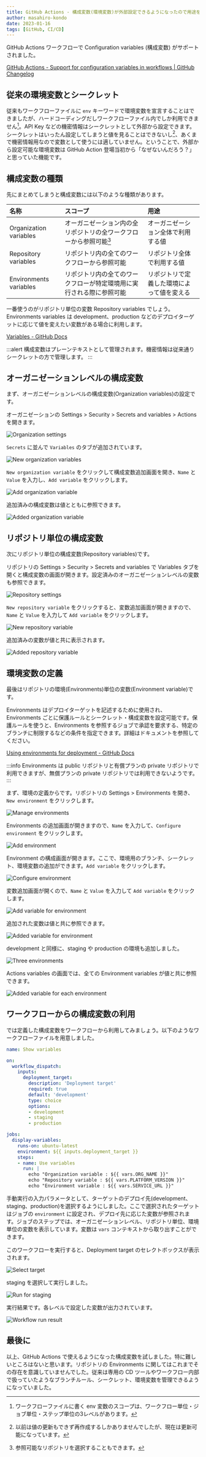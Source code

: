 ```yaml
---
title: GitHub Actions - 構成変数(環境変数)が外部設定できるようになったので用途を整理する
author: masahiro-kondo
date: 2023-01-16
tags: [GitHub, CI/CD]
---
```


GitHub Actions ワークフローで Configuration variables (構成変数) がサポートされました。

[GitHub Actions - Support for configuration variables in workflows | GitHub Changelog](https://github.blog/changelog/2023-01-10-github-actions-support-for-configuration-variables-in-workflows/)

## 従来の環境変数とシークレット
従来もワークフローファイルに `env` キーワードで環境変数を宣言することはできましたが、ハードコーディングだしワークフローファイル内でしか利用できません[^1]。API Key などの機密情報はシークレットとして外部から設定できます。シークレットはいったん設定してしまうと値を見ることはできないし[^2]、あくまで機密情報用なので変数として使うには適していません。ということで、外部から設定可能な環境変数は GitHub Action 登場当初から「なぜないんだろう？」と思っていた機能です。

[^1]: ワークフローファイルに書く env 変数のスコープは、ワークフロー単位・ジョブ単位・ステップ単位の3レベルがあります。
[^2]: 以前は値の更新もできず再作成するしかありませんでしたが、現在は更新可能になっています。

## 構成変数の種類
先にまとめてしまうと構成変数には以下のような種類があります。

|名称|スコープ|用途|
|:--|:--|:--|
| Organization variables | オーガニゼーション内の全リポジトリの全ワークフローから参照可能[^3] | オーガニゼーション全体で利用する値 |
| Repository variables   | リポジトリ内の全てのワークフローから参照可能 | リポジトリ全体で利用する値 |
| Environments variables | リポジトリ内の全てのワークフローが特定環境用に実行される際に参照可能 | リポジトリで定義した環境によって値を変える |

[^3]: 参照可能なリポジトリを選択することもできます。

一番使うのがリポジトリ単位の変数 Repository variables でしょう。Environments variables は development、production などのデプロイターゲットに応じて値を変えたい変数がある場合に利用します。

[Variables - GitHub Docs](https://docs.github.com/en/actions/learn-github-actions/variables#defining-configuration-variables-for-multiple-workflows)

:::alert
構成変数はプレーンテキストとして管理されます。機密情報は従来通りシークレットの方で管理します。
:::

## オーガニゼーションレベルの構成変数
まず、オーガニゼーションレベルの構成変数(Organization variables)の設定です。

オーガニゼーションの Settings > Security > Secrets and variables > Actions を開きます。

![Organization settings](https://i.gyazo.com/bcac80e78457e9768ac82f7b6609918d.png)

`Secrets` に並んで `Variables` のタブが追加されています。

![New organization variables](https://i.gyazo.com/6f78de3c663675d06acc8559048107ea.png)

`New organization variable` をクリックして構成変数追加画面を開き、`Name` と `Value` を入力し、`Add variable` をクリックします。

![Add organization variable](https://i.gyazo.com/b47ab7e9e76b9176b90dd102700735e6.png)

追加済みの構成変数は値とともに参照できます。

![Added organization variable](https://i.gyazo.com/ccf4c0599a06f142da779a6ad3292dc1.png)

## リポジトリ単位の構成変数
次にリポジトリ単位の構成変数(Repository variables)です。

リポジトリの Settings > Security > Secrets and variables で Variables タブを開くと構成変数の画面が開きます。設定済みのオーガニゼーションレベルの変数も参照できます。

![Repository settings](https://i.gyazo.com/a60231c1834254651bb61f8ef9fdbf5c.png)

`New repository variable` をクリックすると、変数追加画面が開きますので、`Name` と `Value` を入力して `Add variable` をクリックします。

![New repository variable](https://i.gyazo.com/41539c9d8d050bd2d84d189548a8d034.png)

追加済みの変数が値と共に表示されます。

![Added repository variable](https://i.gyazo.com/493b42ceba0a1644751930468a519200.png)

## 環境変数の定義
最後はリポジトリの環境(Environments)単位の変数(Environment variable)です。

Environments はデプロイターゲットを記述するために使用され、Environments ごとに保護ルールとシークレット・構成変数を設定可能です。保護ルールを使うと、Environments を参照するジョブで承認を要求する、特定のブランチに制限するなどの条件を指定できます。詳細はドキュメントを参照してください。

[Using environments for deployment - GitHub Docs](https://docs.github.com/en/actions/deployment/targeting-different-environments/using-environments-for-deployment)

:::info
Environments は public リポジトリと有償プランの private リポジトリで利用できますが、無償プランの private リポジトリでは利用できないようです。
:::

まず、環境の定義からです。リポジトリの Settings > Environments を開き、`New environment` をクリックします。

![Manage environments](https://i.gyazo.com/aa4a48a4d387043f6365421322ade58f.png)

Environments の追加画面が開きますので、`Name` を入力して、`Configure environment` をクリックします。

![Add environment](https://i.gyazo.com/46e45543f06dbce821ab4a9c7f58b258.png)

Environment の構成画面が開きます。ここで、環境用のブランチ、シークレット、環境変数の追加ができます。`Add variable` をクリックします。

![Configure environment](https://i.gyazo.com/ddb4fbc2a233bb5efc0e9403e8637b53.png)

変数追加画面が開くので、`Name` と `Value` を入力して `Add variable` をクリックします。

![Add variable for environment](https://i.gyazo.com/e3c6dce73065c24152ca8b3a74edfc0d.png)

追加された変数は値と共に参照できます。

![Added variable for environment](https://i.gyazo.com/f4e9beac6a0e9f2c45ba97fc67196a9b.png)

development と同様に、staging や production の環境も追加しました。

![Three environments](https://i.gyazo.com/bcca6b6584ce1432b41bca8a17b417d7.png)

Actions variables の画面では、全ての Environment variables が値と共に参照できます。

![Added variable for each environment](https://i.gyazo.com/2c07729424e1646b84fc7bff6c42ec3e.png)

## ワークフローからの構成変数の利用
では定義した構成変数をワークフローから利用してみましょう。以下のようなワークフローファイルを用意しました。

```yaml
name: Show variables

on:
  workflow_dispatch:
    inputs:
      deployment_target:
        description: 'Deployment target'
        required: true
        default: 'development'
        type: choice
        options:
        - development
        - staging
        - production

jobs:
  display-variables:
    runs-on: ubuntu-latest
    environment: ${{ inputs.deployment_target }}
    steps:
    - name: Use variables
      run: |
        echo "Organization variable : ${{ vars.ORG_NAME }}"
        echo "Repository variable : ${{ vars.PLATFORM_VERSION }}"
        echo "Environment variable : ${{ vars.SERVICE_URL }}"
```

手動実行の入力パラメータとして、ターゲットのデプロイ先(development、staging、production)を選択するようにしました。ここで選択されたターゲットはジョブの `environment` に設定され、デプロイ先に応じた変数が参照されます。ジョブのステップでは、オーガニゼーションレベル、リポジトリ単位、環境単位の変数を表示しています。変数は `vars` コンテキストから取り出すことができます。

このワークフローを実行すると、Deployment target のセレクトボックスが表示されます。

![Select target](https://i.gyazo.com/de189a853f4070a0e64510bea2020241.png)

staging を選択して実行しました。

![Run for staging](https://i.gyazo.com/74a816d881406ce6ad157285b7036d4a.png)

実行結果です。各レベルで設定した変数が出力されています。

![Workflow run result](https://i.gyazo.com/48a8c781e8dc6d592fbc69f95d4aac43.png)

## 最後に
以上、GitHub Actions で使えるようになった構成変数を試しました。特に難しいところはないと思います。リポジトリの Environments に関してはこれまでその存在を意識していませんでした。従来は専用の CD ツールやワークフロー内部で扱っていたようなブランチルール、シークレット、環境変数を管理できるようになっていました。

